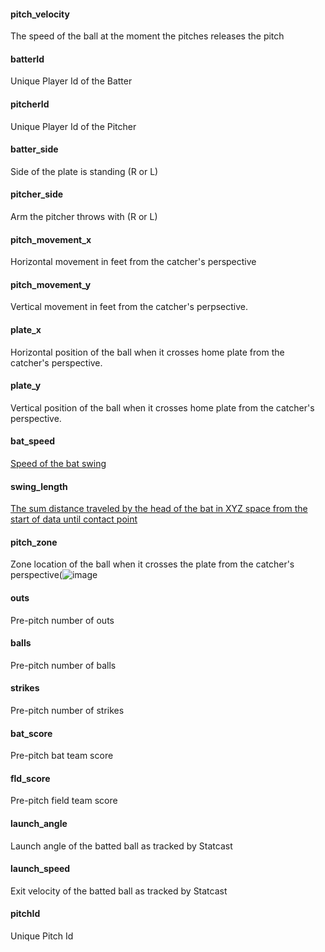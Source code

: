 #### pitch_velocity
The speed of the ball at the moment the pitches releases the pitch
#### batterId
Unique Player Id of the Batter
#### pitcherId
Unique Player Id of the Pitcher
#### batter_side
Side of the plate is standing (R or L)
#### pitcher_side
Arm the pitcher throws with (R or L)
#### pitch_movement_x
Horizontal movement in feet from the catcher's perspective
#### pitch_movement_y
Vertical movement in feet from the catcher's perpsective.
#### plate_x
Horizontal position of the ball when it crosses home plate from the catcher's perspective.
#### plate_y
Vertical position of the ball when it crosses home plate from the catcher's perspective.
#### bat_speed
[Speed of the bat swing](https://technology.mlblogs.com/introducing-statcast-2023-high-frame-rate-bat-and-biomechanics-tracking-3844890264a6)
#### swing_length
[The sum distance traveled by the head of the bat in XYZ space from the start of data until contact point](https://www.mlb.com/glossary/statcast/swing-length)
#### pitch_zone
Zone location of the ball when it crosses the plate from the catcher's perspective(![image](https://github.com/user-attachments/assets/fffcfd39-fe0b-4a72-8f75-f298505b42d6)
#### outs
Pre-pitch number of outs
#### balls
Pre-pitch number of balls
#### strikes
Pre-pitch number of strikes
#### bat_score
Pre-pitch bat team score
#### fld_score
Pre-pitch field team score
#### launch_angle
Launch angle of the batted ball as tracked by Statcast
#### launch_speed
Exit velocity of the batted ball as tracked by Statcast
#### pitchId
Unique Pitch Id
